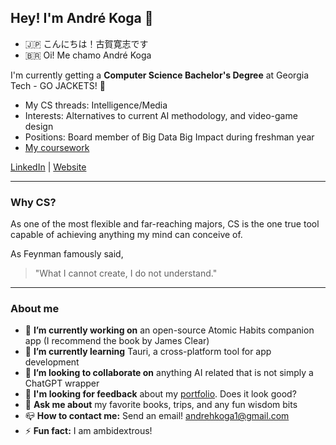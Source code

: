 ## Hey! I'm André Koga 👋

- 🇯🇵 こんにちは！古賀寛志です
- 🇧🇷 Oi! Me chamo André Koga

I'm currently getting a **Computer Science Bachelor's Degree** at Georgia Tech - GO JACKETS! 🐝

- My CS threads: Intelligence/Media
- Interests: Alternatives to current AI methodology, and video-game design
- Positions: Board member of Big Data Big Impact during freshman year
- [My coursework](https://github.com/andre-koga/andre-koga/coursework.md)

[LinkedIn](https://linkedin.com/andrehkoga) | [Website](https://andrekoga.com)

---

### Why CS?

As one of the most flexible and far-reaching majors, CS is the one true tool capable of achieving anything my mind can conceive of. 

As Feynman famously said,

> "What I cannot create, I do not understand."

---

### About me

- 🔭 **I’m currently working on** an open-source Atomic Habits companion app (I recommend the book by James Clear)
- 🌱 **I’m currently learning** Tauri, a cross-platform tool for app development
- 👯 **I’m looking to collaborate on** anything AI related that is not simply a ChatGPT wrapper
- 🧐 **I'm looking for feedback** about my [portfolio](https://andrekoga.com). Does it look good?
- 💬 **Ask me about** my favorite books, trips, and any fun wisdom bits
- 📪 **How to contact me:** Send an email! andrehkoga1@gmail.com
- ⚡ **Fun fact:** I am ambidextrous!
